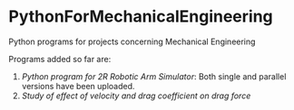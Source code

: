 # PythonForMechanicalEngineering
Python programs for projects concerning Mechanical Engineering

Programs added so far are:

1. *Python program for 2R Robotic Arm Simulator*: Both single and parallel versions have been uploaded.
2. *Study of effect of velocity and drag coefficient on drag force*

